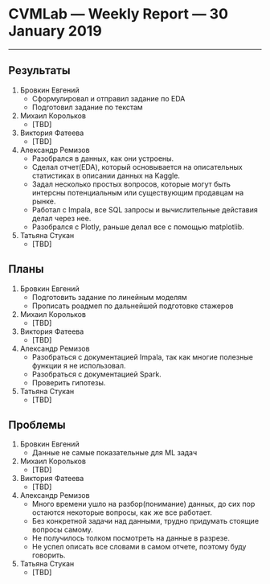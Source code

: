 # CVMLab — Weekly Report — 30 January 2019

----------------

## Результаты

  1. Бровкин Евгений
     - Сформулировал и отправил задание по EDA
     - Подготовил задание по текстам
  2. Михаил Корольков
     - [TBD]
  3. Виктория Фатеева
     - [TBD]
  4. Александр Ремизов
     - Разобрался в данных, как они устроены. 
     - Сделал отчет(EDA), который основывается на описательных статистиках в описании данных на Kaggle.
     - Задал несколько простых вопросов, которые могут быть интерсны потенциальным или существующим продавцам на рынке.
     - Работал с Impala, все SQL запросы и вычислительные дейставия делал через нее. 
     - Разобрался с Plotly, раньше делал все с помощью matplotlib.
  5. Татьяна Стукан
     - [TBD]

## Планы

  1. Бровкин Евгений
     - Подготовить задание по линейным моделям
     - Прописать роадмеп по дальнейшей подготовке стажеров
  2. Михаил Корольков
     - [TBD]
  3. Виктория Фатеева
     - [TBD]
  4. Александр Ремизов
     - Разобраться с документацией Impala, так как многие полезные функции я не использовал. 
     - Разобраться с документацией Spark. 
     - Проверить гипотезы. 
  5. Татьяна Стукан
     - [TBD]

## Проблемы

  1. Бровкин Евгений
     - Данные не самые показательные для ML задач
  2. Михаил Корольков
     - [TBD]
  3. Виктория Фатеева
     - [TBD]
  4. Александр Ремизов
     - Много времени ушло на разбор(понимание) данных, до сих пор остаются некоторые вопросы, как же все работает. 
     - Без конкретной задачи над данными, трудно придумать стоящие вопросы самому. 
     - Не получилось толком посмотреть на данные в разрезе. 
     - Не успел описать все словами в самом отчете, поэтому буду говорить.
  5. Татьяна Стукан
     - [TBD]

<!-- LINKS -->
